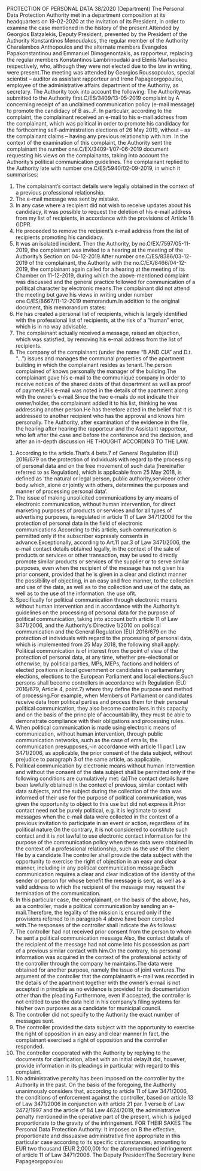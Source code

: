 PROTECTION OF PERSONAL DATA
38/2020
(Department)
The Personal Data Protection Authority met in a department composition at its headquarters on 19-02-2020 at the invitation of its President, in order to examine the case mentioned in the history of the present.Attended by Georgios Batzalekis, Deputy President, prevented by the President of the Authority Konstantinos Menoudakos, the regular member of the Authority Charalambos Anthopoulos and the alternate members Evangelos Papakonstantinou and Emmanuel Dimogenontakis, as rapporteur, replacing the regular members Konstantinos Lambrinoudaki and Elenis Martsoukou respectively, who, although they were not elected due to the law in writing, were present.The meeting was attended by Georgios Roussopoulos, special scientist – auditor as assistant rapporteur and Irene Papageorgopoulou, employee of the administrative affairs department of the Authority, as secretary.
The Authority took into account the following:
The Authoritywas submitted to the Authority first.C/ES/3409/13-05-2019 complaint by A concerning receipt of an unclaimed communication policy (e-mail message) to promote the candidacy of B as...F.
In particular, according to the complaint, the complainant received an e-mail to his e-mail address from 
the complainant, which was political in order to promote his candidacy for the forthcoming self-administration elections of 26 May 2019, without – as the complainant claims – having any previous relationship with him.
In the context of the examination of this complaint, the Authority sent the complainant the number one.C/EX/3409-1/07-06-2019 document requesting his views on the complainants, taking into account the Authority’s political communication guidelines.
The complainant replied to the Authority late with number one.C/ES/5940/02-09-2019, in which it summarises:
1)	The complainant’s contact details were legally obtained in the context of a previous professional relationship.
2)	The e-mail message was sent by mistake.
3)	In any case where a recipient did not wish to receive updates about his candidacy, it was possible to request the deletion of his e-mail address from my list of recipients, in accordance with the provisions of Article 18 GDPR.
4)	He proceeded to remove the recipient’s e-mail address from the list of recipients promoting his candidacy.
5)	It was an isolated incident.
Then the Authority, by no.C/EX/7597/05-11-2019, the complainant was invited to a hearing at the meeting of the Authority’s Section on 04-12-2019.After number one.C/ES/8386/03-12-2019 of the complainant, the Authority with the no.C/EX/8466/04-12-2019, the complainant again called for a hearing at the meeting of its Chamber on 11-12-2019, during which the above-mentioned complaint was discussed and the general practice followed for communication of a political character by electronic means.The complainant did not attend the meeting but gave his views in writing under number one.C/ES/8667/11-12-2019 memorandum.In addition to the original document, this memorandum states:
1)	He has created a personal list of recipients, which is largely identified with the professional list of recipients, at the risk of a “human” error, which is in no way advisable.
2)	The complainant actually received a message, raised an objection, which was satisfied, by removing his e-mail address from the list of recipients.
3)	The company of the complainant (under the name “B AND CIA” and D.t. “...”) issues and manages the communal properties of the apartment building in which the complainant resides as tenant.The person complained of knows personally the manager of the building.The complainant gave his e-mail to the communiqué company in order to receive notices of the shared debts of that department as well as proof of payment.His e-mail was noted in the details of the apartment along with the owner’s e-mail.Since the two e-mails do not indicate their owner/holder, the complainant added it to his list, thinking he was addressing another person.He has therefore acted in the belief that it is addressed to another recipient who has the approval and knows him personally.
The Authority, after examination of the evidence in the file, the hearing after hearing the rapporteur and the Assistant rapporteur, who left after the case and before the conference and the decision, and after an in-depth discussion
HE THOUGHT ACCORDING TO THE LAW.
1.	According to the article.That’s 4 bets.7 of General Regulation (EU) 2016/679 on the protection of individuals with regard to the processing of personal data and on the free movement of such data (hereinafter referred to as Regulation), which is applicable from 25 May 2018, is defined as 'the natural or legal person, public authority,serviceor other body which, alone or jointly with others, determines the purposes and manner of processing personal data’.
2.	The issue of making unsolicited communications by any means of electronic communication, without human intervention, for direct marketing purposes of products or services and for all types of advertising purposes, is regulated in article 11 of Law 3471/2006 for the protection of personal data in the field of electronic communications.According to this article, such communication is permitted only if the subscriber expressly consents in advance.Exceptionally, according to Art.11 par.3 of Law 3471/2006, the e-mail contact details obtained legally, in the context of the sale of products or services or other transaction, may be used to directly promote similar products or services of the supplier or to serve similar purposes, even when the recipient of the message has not given his prior consent, provided that he is given in a clear and distinct manner the possibility of objecting, in an easy and free manner, to the collection and use of the data, as well as to the collection and use of the data, as well as to the use of the information.
the use ofit.
3.	Specifically for political communication through electronic means without human intervention and in accordance with the Authority’s guidelines on the processing of personal data for the purpose of political communication, taking into account both article 11 of Law 3471/2006, and the Authority’s Directive 1/2010 on political communication and the General Regulation (EU) 2016/679 on the protection of individuals with regard to the processing of personal data, which is implemented from 25 May 2018, the following shall apply:
Political communication is of  interest from the point of view of the protection of personal data, at any time, whether pre-electional or otherwise, by political parties, MPs, MEPs, factions and holders of elected positions in local government or candidates in parliamentary elections, elections to the European Parliament and local elections.Such persons shall become controllers in accordance with Regulation (EU) 2016/679, Article 4, point.7) where they define the purpose and method of processing.For example, when Members of Parliament or candidates receive data from political parties and process them for their personal political communication, they also become controllers.In this capacity and on the basis of the principle of accountability, they must be able to demonstrate compliance with their obligations and processing rules.
4.	When political communication is made using electronic means of communication, without human intervention, through public communication networks, such as the case of emails, the communication presupposes,¬in accordance with article 11 par.1 Law 3471/2006, as applicable, the prior consent of the data subject, without prejudice to paragraph 3 of the same article, as applicable.
5.	Political communication by electronic means without human intervention and without the consent of the data subject shall be permitted only if the following conditions are cumulatively met:
(a)The contact details have been lawfully obtained in the context of previous, similar contact with data subjects, and the subject during the collection of the data was informed of their use for the purpose of political communication, was given the opportunity to object to this use but did not express it.Prior contact need not be purely political, e.g. it is legitimate to send messages when the e-mail data were collected in the context of a previous invitation to participate in an event or action, regardless of its political nature.On the contrary, it is not considered to constitute such contact and it is not lawful to use electronic contact information for the purpose of the communication policy when these data were obtained in the context of a professional relationship, such as the use of the client file by a candidate.The controller shall provide the data subject with the opportunity to exercise the right of objection in an easy and clear manner, including in any political communication message.Each communication requires a clear and clear indication of the identity of the sender or person for whose benefit the message is sent, as well as a valid address to which the recipient of the message may request the termination of the communication.
6.	In this particular case, the complainant, on the basis of the above, has, as a controller, made a political communication by sending an e-mail.Therefore, the legality of the mission is ensured only if the provisions referred to in paragraph 4 above have been complied with.The responses of the controller shall indicate the
As follows:
7.	The controller had not received prior consent from the person to whom he sent a political communication message.Also, the contact details of the recipient of the message had not come into his possession as part of a previous similar contact with him.On the contrary, his personal information was acquired in the context of the professional activity of the controller through the company he maintains.The data were obtained for another purpose, namely the issue of joint ventures.The argument of the controller that the complainant’s e-mail was recorded in the details of the apartment together with the owner’s e-mail is not accepted in principle as no evidence is provided for its documentation other than the pleading.Furthermore, even if accepted, the controller is not entitled to use the data held in his company’s filing systems for his/her own purposes as a candidate for municipal council.
8.	The controller did not specify to the Authority the exact number of messages sent.
9.	The controller provided the data subject with the opportunity to exercise the right of opposition in an easy and clear manner.In fact, the complainant exercised a right of opposition and the controller responded.
10.	The controller cooperated with the Authority by replying to the documents for clarification, albeit with an initial delay.It did, however, provide information in its pleadings in particular with regard to this complaint.
11.	No administrative penalty has been imposed on the controller by the Authority in the past.
On the basis of the foregoing, the Authority unanimously considers that, according to article 11 of Law 3471/2006, the conditions of enforcement against the controller, based on article 13 of Law 3471/2006 in conjunction with article 21 par. 1 verse b of Law 2472/1997 and the article of 84 Law 4624/2019, the administrative penalty mentioned in the operative part of the present, which is judged proportionate to the gravity of the infringement.
FOR THEIR SAKES
The Personal Data Protection Authority:
It imposes on B the effective, proportionate and dissuasive administrative fine appropriate in this particular case according to its specific circumstances, 
amounting to EUR two thousand (EUR 2,000,00) for the aforementioned infringement of article 11 of Law 3471/2006.
The Deputy	PresidentThe Secretary
Irene Papageorgopoulou
